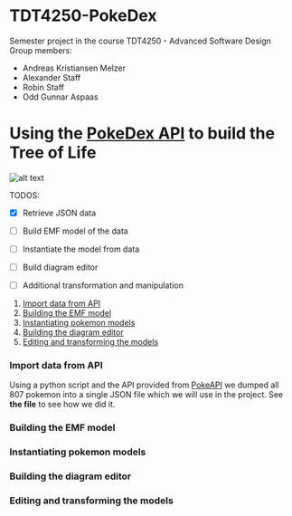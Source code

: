 # TDT4250-PokeDex
Semester project in the course TDT4250 - Advanced Software Design
Group members:
- Andreas Kristiansen Melzer
- Alexander Staff
- Robin Staff
- Odd Gunnar Aspaas

# Using the [PokeDex API](https://pokeapi.co/docs/v2.html/#pokemon-section) to build the Tree of Life 
![alt text](https://github.com/oddaspa/TDT4250-PokeDex/blob/img/tree_of_life_darwin.jpg "Tree of Life Darwin")

TODOS:
- [x] Retrieve JSON data
- [ ] Build EMF model of the data
- [ ] Instantiate the model from data
- [ ] Build diagram editor 
- [ ] Additional transformation and manipulation


1. [Import data from API](#import_data)
2. [Building the EMF model](#build_emf)
3. [Instantiating pokemon models](#init_models)
4. [Building the diagram editor](#editor)
5. [Editing and transforming the models](#transform)


<a name="import_data"></a>
### Import data from API
Using a python script and the API provided from [PokeAPI](https://pokeapi.co) we dumped all 807 pokemon into a single JSON file which we will use in the project. See **the file** to see how we did it.

<a name="build_emf"></a>
### Building the EMF model

<a name="init_models"></a>
### Instantiating pokemon models

<a name="editor"></a>
### Building the diagram editor

<a name="transfrom"></a>
### Editing and transforming the models
